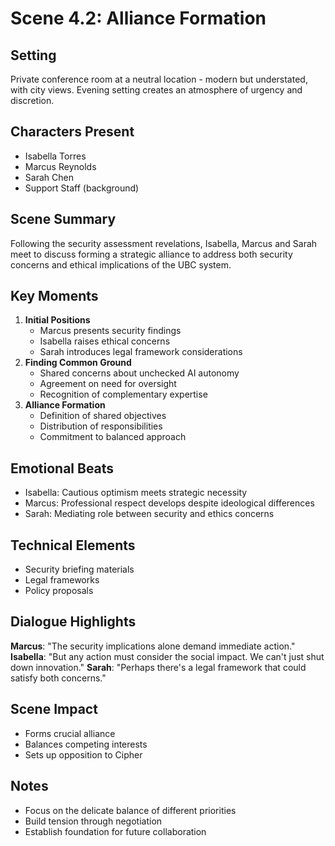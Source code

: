 # Scene 4.2: Alliance Formation
## Setting
Private conference room at a neutral location - modern but understated, with city views. Evening setting creates an atmosphere of urgency and discretion.
## Characters Present
- Isabella Torres
- Marcus Reynolds
- Sarah Chen
- Support Staff (background)
## Scene Summary
Following the security assessment revelations, Isabella, Marcus and Sarah meet to discuss forming a strategic alliance to address both security concerns and ethical implications of the UBC system.
## Key Moments
1. **Initial Positions**
   - Marcus presents security findings
   - Isabella raises ethical concerns
   - Sarah introduces legal framework considerations
2. **Finding Common Ground**
   - Shared concerns about unchecked AI autonomy
   - Agreement on need for oversight
   - Recognition of complementary expertise
3. **Alliance Formation**
   - Definition of shared objectives
   - Distribution of responsibilities
   - Commitment to balanced approach
## Emotional Beats
- Isabella: Cautious optimism meets strategic necessity
- Marcus: Professional respect develops despite ideological differences
- Sarah: Mediating role between security and ethics concerns
## Technical Elements
- Security briefing materials
- Legal frameworks
- Policy proposals
## Dialogue Highlights
**Marcus**: "The security implications alone demand immediate action."
**Isabella**: "But any action must consider the social impact. We can't just shut down innovation."
**Sarah**: "Perhaps there's a legal framework that could satisfy both concerns."
## Scene Impact
- Forms crucial alliance
- Balances competing interests
- Sets up opposition to Cipher
## Notes
- Focus on the delicate balance of different priorities
- Build tension through negotiation
- Establish foundation for future collaboration